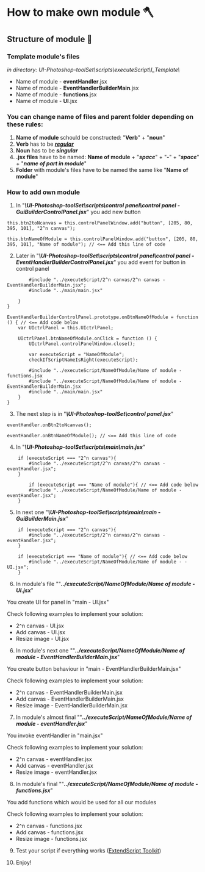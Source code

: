 # How to make own module 🪓

## Structure of module 🧱

### Template module's files
_in directory: UI-Photoshop-toolSet\scripts\executeScript\Ι_Template\\_

* Name of module - **eventHandler**.jsx
* Name of module - **EventHandlerBuilderMain**.jsx
* Name of module - **functions**.jsx
* Name of module - **UI**.jsx

### You can change name of files and parent folder depending on these rules:

1. **Name of module** schould be constructed: "**Verb**" + "**noun**"
2. **Verb** has to be [**_regular_**](https://conjugator.reverso.net/conjugation-english-verb-debug.html)
3. **Noun** has to be **_singular_**
4. **.jsx files** have to be named: **Name of module** + "**_space_**" + "**-**" + "**_space_**" + "**_name of part in module_**"
5. **Folder** with module's files have to be named the same like "**Name of module**"

### How to add own module

1. In "**_\UI-Photoshop-toolSet\scripts\control panel\control panel - GuiBuilderControlPanel.jsx_**" you add new button

```
this.btn2toNcanvas = this.controlPanelWindow.add("button", [205, 80, 395, 101], "2^n canvas");

this.btnNameOfModule = this.controlPanelWindow.add("button", [205, 80, 395, 101], "Name of module"); // <== Add this line of code
```

2. Later in "**_\UI-Photoshop-toolSet\scripts\control panel\control panel - EventHandlerBuilderControlPanel.jsx_**" you add event for button in control panel

```
        #include "../executeScript/2^n canvas/2^n canvas - EventHandlerBuilderMain.jsx";
        #include "../main/main.jsx"

    }
}

EventHandlerBuilderControlPanel.prototype.onBtnNameOfModule = function () { // <== Add code below
    var UIctrlPanel = this.UIctrlPanel;

    UIctrlPanel.btnNameOfModule.onClick = function () {
        UIctrlPanel.controlPanelWindow.close();

        var executeScript = "NameOfModule";
        checkIfScriptNameIsRight(executeScript);

        #include "../executeScript/NameOfModule/Name of module - functions.jsx
        #include "../executeScript/NameOfModule/Name of module - EventHandlerBuilderMain.jsx
        #include "../main/main.jsx"
    }
}
```

3. The next step is in "**_\UI-Photoshop-toolSet\control panel.jsx_**"

```
eventHandler.onBtn2toNcanvas();

eventHandler.onBtnNameOfModule(); // <== Add this line of code
```

4. In "**_\UI-Photoshop-toolSet\scripts\main\main.jsx_**"

```
    if (executeScript === "2^n canvas"){
        #include "../executeScript/2^n canvas/2^n canvas - eventHandler.jsx"; 
    }

        if (executeScript === "Name of module"){ // <== Add code below
        #include "../executeScript/NameOfModule/Name of module - eventHandler.jsx"; 
    }
```

5. In next one "**_\UI-Photoshop-toolSet\scripts\main\main - GuiBuilderMain.jsx_**"

```
    if (executeScript === "2^n canvas"){
        #include "../executeScript/2^n canvas/2^n canvas - eventHandler.jsx"; 
    }

    if (executeScript === "Name of module"){ // <== Add code below
        #include "../executeScript/NameOfModule/Name of module - - UI.jsx"; 
    }
```

6. In module's file ""**_../executeScript/NameOfModule/Name of module - UI.jsx_**"

You create UI for panel in "main - UI.jsx"

Check following examples to implement your solution:

* 2^n canvas - UI.jsx
* Add canvas - UI.jsx
* Resize image - UI.jsx

6. In module's next one ""**_../executeScript/NameOfModule/Name of module - EventHandlerBuilderMain.jsx_**"

You create button behaviour in "main - EventHandlerBuilderMain.jsx"

Check following examples to implement your solution:

* 2^n canvas - EventHandlerBuilderMain.jsx
* Add canvas - EventHandlerBuilderMain.jsx
* Resize image - EventHandlerBuilderMain.jsx

7. In module's almost final ""**_../executeScript/NameOfModule/Name of module - eventHandler.jsx_**"

You invoke eventHandler in "main.jsx"

Check following examples to implement your solution:

* 2^n canvas - eventHandler.jsx
* Add canvas - eventHandler.jsx
* Resize image - eventHandler.jsx

8. In module's final ""**_../executeScript/NameOfModule/Name of module - functions.jsx_**"

You add functions which would be used for all our modules

Check following examples to implement your solution:

* 2^n canvas - functions.jsx
* Add canvas - functions.jsx
* Resize image - functions.jsx

9. Test your script if everything works ([ExtendScript Toolkit](https://flylib.com/books/en/1.513.1.60/1/))

10. Enjoy!